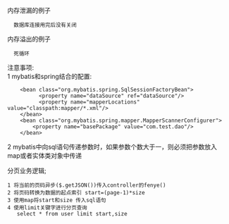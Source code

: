 内存泄漏的例子
  
      数据库连接用完后没有关闭
      
内存溢出的例子

      死循环
注意事项:      
1 mybatis和spring结合的配置:

        <bean class="org.mybatis.spring.SqlSessionFactoryBean">
              <property name="dataSource" ref="dataSource"/>
              <property name="mapperLocations" value="classpath:mapper/*.xml"/>
        </bean>
        <bean class="org.mybatis.spring.mapper.MapperScannerConfigurer">
            <property name="basePackage" value="com.test.dao"/>
        </bean>
        
2 mybatis中向sql语句传递参数时，如果参数个数大于一，则必须把参数放入map或者实体类对象中传递

分页业务逻辑;
    
    1 将当前的页码异步($.getJSON())传入controller的fenye()
    2 将页码转换为数据的起点索引 start=(page-1)*size
    3 使用map将start和size 传入sql语句
    4 使用limit关键字进行分页查询
       select * from user limit start,size
   
